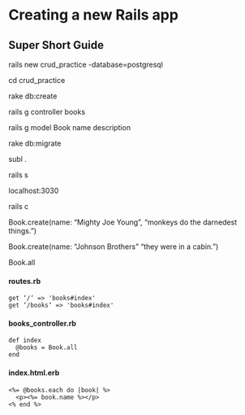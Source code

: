 # Creating a new Rails app

## Super Short Guide

rails new crud_practice -database=postgresql

cd crud_practice

rake db:create

rails g controller books

rails g model Book name description

rake db:migrate

subl .

rails s


localhost:3030

rails c

Book.create(name: “Mighty Joe Young”, “monkeys do the darnedest things.”)

Book.create(name: “Johnson Brothers” “they were in a cabin.”)

Book.all


#### routes.rb
```
get ‘/‘ => 'books#index'
get ‘/books‘ => 'books#index'
```

#### books_controller.rb
```
def index
  @books = Book.all
end
```

#### index.html.erb
```   
<%= @books.each do |book| %>
  <p><%= book.name %></p>
<% end %>
```


